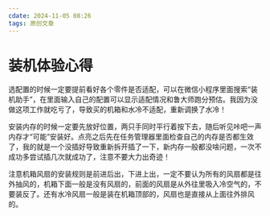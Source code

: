 ```yaml
---
cdate: 2024-11-05 08:26
tags: 原创文章 
---
```


# 装机体验心得

选配置的时候一定要提前看好各个零件是否适配，可以在微信小程序里面搜索“装机助手”，在里面输入自己的配置可以显示适配情况和鲁大师跑分预估。我因为没做这项工作就吃亏了，导致买的机箱和水冷不适配，重新调换了水冷！

安装内存的时候一定要先放好位置，两只手同时平行着按下去，随后听见咔吧一声内存才“可能”安装好。点亮之后先在任务管理器里面检查自己的内存是否都生效了，我的就是一个没插好导致重新拆开插了一下，新内存一般都没啥问题，一次不成功多尝试插几次就成功了，注意不要大力出奇迹！

注意机箱风扇的安装规则是前进后出，下进上出，一定不要认为所有的风扇都是往外抽风的，机箱下面一般是没有风扇的，前面的风扇是从外往里吸入冷空气的，不要装反了。还有水冷风扇一般是装在机箱顶部的，风扇也是直接从上面往外排风的。